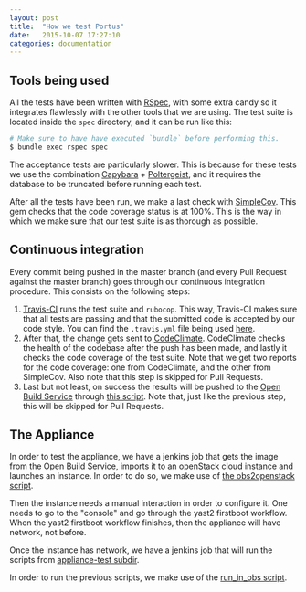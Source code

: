 ```yaml
---
layout: post
title:  "How we test Portus"
date:   2015-10-07 17:27:10
categories: documentation
---
```


## Tools being used

All the tests have been written with [RSpec](http://rspec.info/), with some extra candy so it integrates flawlessly with the other tools that we are using. The test suite is located inside the `spec` directory, and it can be run like this:

```bash
# Make sure to have have executed `bundle` before performing this.
$ bundle exec rspec spec
```

The acceptance tests are particularly slower. This is because for these tests we use the combination [Capybara](http://jnicklas.github.io/capybara/) + [Poltergeist](https://github.com/teampoltergeist/poltergeist), and it requires the database to be truncated before running each test.

After all the tests have been run, we make a last check with [SimpleCov](https://github.com/colszowka/simplecov). This gem checks that the code coverage status is at 100%. This is the way in which we make sure that our test suite is as thorough as possible.

## Continuous integration

Every commit being pushed in the master branch (and every Pull Request against the master branch) goes through our continuous integration procedure. This consists on the following steps:

1. [Travis-CI](https://travis-ci.org/SUSE/Portus) runs the test suite and `rubocop`. This way, Travis-CI makes sure that all tests are passing and that the submitted code is accepted by our code style. You can find the `.travis.yml` file being used [here](https://github.com/SUSE/Portus/blob/master/.travis.yml).
2. After that, the change gets sent to [CodeClimate](https://codeclimate.com/github/SUSE/Portus). CodeClimate checks the health of the codebase after the push has been made, and lastly it checks the code coverage of the test suite. Note that we get two reports for the code coverage: one from CodeClimate, and the other from SimpleCov. Also note that this step is skipped for Pull Requests.
3. Last but not least, on success the results will be pushed to the [Open Build Service](https://build.opensuse.org/) through [this script](https://github.com/SUSE/Portus/blob/master/packaging/suse/package_and_push_to_obs.sh). Note that, just like the previous step, this will be skipped for Pull Requests.

## The Appliance

In order to test the appliance, we have a jenkins job that gets the image from the Open Build Service, imports it to an openStack cloud instance and launches an instance. In order to do so, we make use of [the obs2openstack script](https://gitlab.suse.de/jordimassaguerpla/ci-scripts/blob/master/obs2openstack.sh).

Then the instance needs a manual interaction in order to configure it. One needs to go to the "console" and go through the yast2 firstboot workflow. When the yast2 firstboot workflow finishes, then the appliance will have network, not before.

Once the instance has network, we have a jenkins job that will run the scripts from [appliance-test subdir](https://github.com/SUSE/Portus/tree/master/packaging/suse/appliance-test).

In order to run the previous scripts, we make use of the [run_in_obs script](https://gitlab.suse.de/jordimassaguerpla/ci-scripts/blob/master/run_in_os.sh).
